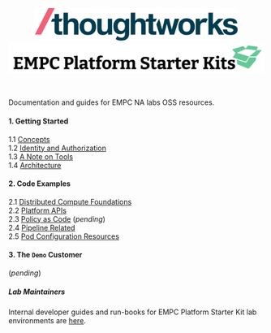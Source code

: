 <div align="center">
	<p>
		<img alt="Thoughtworks Logo" src="https://raw.githubusercontent.com/ThoughtWorks-DPS/static/master/thoughtworks_flamingo_wave.png?sanitize=true" width=400 />
    <br />
		<img alt="DPS Title" src="https://raw.githubusercontent.com/ThoughtWorks-DPS/static/master/EMPCPlatformStarterKitsImage.png?sanitize=true" />
	</p>
</div>
<br />

Documentation and guides for EMPC NA labs OSS resources.  

#### 1. Getting Started   

1.1 [Concepts](./doc/concepts.md)  
1.2 [Identity and Authorization](./doc/identity.md)  
1.3 [A Note on Tools](./doc/tools.md)  
1.4 [Architecture](./doc/architecture.md)  

#### 2. Code Examples 

2.1 [Distributed Compute Foundations](./doc/dist_compute_foundations.md)  
2.2 [Platform APIs](./doc/platform_apis.md)  
2.3 [Policy as Code](./doc/policy_as_code.md) (_pending_)  
2.4 [Pipeline Related](./doc/pipeline_code.md)  
2.5 [Pod Configuration Resources](./doc/pod_configuration_resources.md)

#### 3. The `Demo` Customer 

(_pending_)  

##### Lab Maintainers  

Internal developer guides and run-books for EMPC Platform Starter Kit lab environments are [here](https://github.com/ThoughtWorks-DPS/documentation-internal).      
